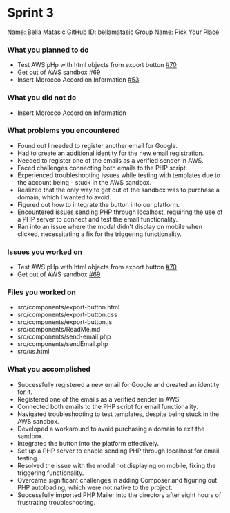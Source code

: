 # Sprint 3

Name: Bella Matasic
GitHub ID: bellamatasic
Group Name: Pick Your Place

### What you planned to do

- Test AWS pHp with html objects from export button [#70](https://github.com/utk-cs340-fall24/Pick-Your-Place/issues/70)
- Get out of AWS sandbox [#69](https://github.com/utk-cs340-fall24/Pick-Your-Place/issues/69)
- Insert Morocco Accordion Information [#53](https://github.com/utk-cs340-fall24/Pick-Your-Place/issues/53)

### What you did not do

- Insert Morocco Accordion Information

### What problems you encountered

- Found out I needed to register another email for Google.
- Had to create an additional identity for the new email registration.
- Needed to register one of the emails as a verified sender in AWS.
- Faced challenges connecting both emails to the PHP script.
- Experienced troubleshooting issues while testing with templates due to the account being - stuck in the AWS sandbox.
- Realized that the only way to get out of the sandbox was to purchase a domain, which I wanted to avoid.
- Figured out how to integrate the button into our platform.
- Encountered issues sending PHP through localhost, requiring the use of a PHP server to connect and test the email functionality.
- Ran into an issue where the modal didn't display on mobile when clicked, necessitating a fix for the triggering functionality.

### Issues you worked on

- Test AWS pHp with html objects from export button [#70](https://github.com/utk-cs340-fall24/Pick-Your-Place/issues/70)
- Get out of AWS sandbox [#69](https://github.com/utk-cs340-fall24/Pick-Your-Place/issues/69)

### Files you worked on

- src/components/export-button.html
- src/components/export-button.css
- src/components/export-button.js
- src/components/ReadMe.md
- src/components/send-email.php
- src/components/sendEmail.php
- src/us.html

### What you accomplished

- Successfully registered a new email for Google and created an identity for it.
- Registered one of the emails as a verified sender in AWS.
- Connected both emails to the PHP script for email functionality.
- Navigated troubleshooting to test templates, despite being stuck in the AWS sandbox.
- Developed a workaround to avoid purchasing a domain to exit the sandbox.
- Integrated the button into the platform effectively.
- Set up a PHP server to enable sending PHP through localhost for email testing.
- Resolved the issue with the modal not displaying on mobile, fixing the triggering functionality.
- Overcame significant challenges in adding Composer and figuring out PHP autoloading, which were not native to the project.
- Successfully imported PHP Mailer into the directory after eight hours of frustrating troubleshooting.
